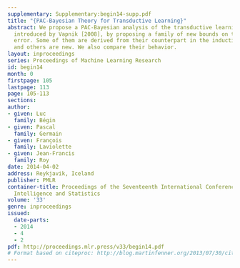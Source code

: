 ```yaml
---
supplementary: Supplementary:begin14-supp.pdf
title: "{PAC-Bayesian Theory for Transductive Learning}"
abstract: We propose a PAC-Bayesian analysis of the transductive learning setting,
  introduced by Vapnik [2008], by proposing a family of new bounds on the generalization
  error. Some of them are derived from their counterpart in the inductive setting,
  and others are new. We also compare their behavior.
layout: inproceedings
series: Proceedings of Machine Learning Research
id: begin14
month: 0
firstpage: 105
lastpage: 113
page: 105-113
sections: 
author:
- given: Luc
  family: Bégin
- given: Pascal
  family: Germain
- given: François
  family: Laviolette
- given: Jean-Francis
  family: Roy
date: 2014-04-02
address: Reykjavik, Iceland
publisher: PMLR
container-title: Proceedings of the Seventeenth International Conference on Artificial
  Intelligence and Statistics
volume: '33'
genre: inproceedings
issued:
  date-parts:
  - 2014
  - 4
  - 2
pdf: http://proceedings.mlr.press/v33/begin14.pdf
# Format based on citeproc: http://blog.martinfenner.org/2013/07/30/citeproc-yaml-for-bibliographies/
---
```

